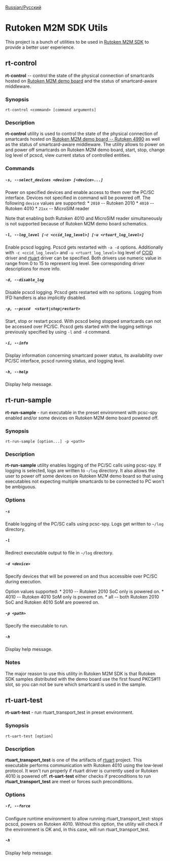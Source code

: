 [Russian/Русский](README_RUS.md)

# Rutoken M2M SDK Utils

This project is a bunch of utilities to be used in [Rutoken M2M SDK](https://www.rutoken.ru/products/all/rutoken-m2m/)
to provide a better user experience.

## rt-control

**rt-control** -- control the state of the physical connection of smartcards hosted on
[Rutoken M2M demo board](https://www.rutoken.ru/products/all/rutoken-m2m/)
and the status of smartcard-aware middleware.

### Synopsis

`rt-control <command> [command arguments]`

### Description

**rt-control** utility is used to control the state of the physical connection of smartcards hosted on
[Rutoken M2M demo board -- Rutoken 4990](https://www.rutoken.ru/products/all/rutoken-m2m/)
as well as the status of smartcard-aware middleware. The utility allows to power on and power off smartcards on Rutoken M2M demo board,
start, stop, change log level of pcscd, view current status of controlled entities.

### Commands

##### `-s, --select_devices <device> [<device>...]`

Power on specified devices and enable access to them over the PC/SC interface.
Devices not specified in command will be powered off. The following `device` values are supported:
    * `2010` -- Rutoken 2010
    * `4010` -- Rutoken 4010
    * `21xx` -- MicroSIM reader

Note that enabling both Rutoken 4010 and MicroSIM reader simultaneously is not supported because of Rutoken M2M demo board schematics.

##### `-l, --log_level [-c <ccid_log_level>] [-u <rtuart_log_level>]`

Enable pcscd logging. Pcscd gets restarted with `-a -d` options. Additionally with `-c <ccid_log_level>` and `-u <rtuart_log_level>` log level of [CCID](https://ccid.apdu.fr/) driver and [rtuart](https://github.com/AktivCo/rtuart) driver can be specified. Both drivers use numeric value in range from 0 to 15 to represent log level. See corresponding driver descriptions for more info.

##### `-d, --disable_log`

Disable pcscd logging. Pcscd gets restarted with no options. Logging from IFD handlers is also implicitly disabled.

##### `-p, --pcscd  <start|stop|restart>`

Start, stop or restart pcscd. With pcscd being stopped smartcards can not be accessed over PC/SC. Pcscd gets started with the logging settings previously specified by using `-l` and `-d` command.

##### `-i, --info`

Display information concerning smartcard power status, its availability over PC/SC interface, pcscd running status, and logging level.

##### `-h, --help`

Display help message.

## rt-run-sample

**rt-run-sample** - run executable in the preset environment with pcsc-spy enabled and/or some devices on Rutoken M2M demo board powered off.

### Synopsis

`rt-run-sample [option...] -p <path>`

### Description

**rt-run-sample** utility enables logging of the PC/SC calls using pcsc-spy. If logging is selected, logs are written
to `~/log` directory. It also allows the user to power off some devices on Rutoken M2M demo board so that using executables not expecting multiple smartcards to be connected to PC won't be ambiguous.

### Options

##### `-s`

Enable logging of the PC/SC calls using pcsc-spy. Logs get written to `~/log` directory.

##### `-l`

Redirect executable output to file in `~/log` directory.

##### `-d <device>`

Specify devices that will be powered on and thus accessible over PC/SC during execution.

Option values supported:
    * 2010 -- Rutoken 2010 SoC only is powered on.
    * 4010 -- Rutoken 4010 SoM only is powered on.
    * all -- both Rutoken 2010 SoC and Rutoken 4010 SoM are powered on.

##### `-p <path>`

Specify the executable to run.

##### `-h`

Display help message.

### Notes

The major reason to use this utility in Rutoken M2M SDK is that Rutoken SDK samples distributed with the demo board use the first found PKCS#11 slot, so you can not be sure which smartcard is used in the sample.

## rt-uart-test

**rt-uart-test** - run rtuart_transport_test in preset environment.

### Synopsis

`rt-uart-test [option]`

### Description

**rtuart_transport_test** is one of the artifacts of [rtuart](https://github.com/AktivCo/rtuart) project. This executable performs communication with Rutoken 4010 using the low-level protocol. It won't run properly if rtuart driver is currently used or Rutoken 4010 is powered off. **rt-uart-test** either checks if preconditions to run **rtuart_transport_test** are meet or forces such preconditions.

### Options

##### `-f, --force`

Configure runtime environment to allow running rtuart_transport_test: stops pcscd, powers on Rutoken 4010. Without this option, the utility will check if the environment is OK and, in this case, will run rtuart_transport_test.

##### `-h`

Display help message.
